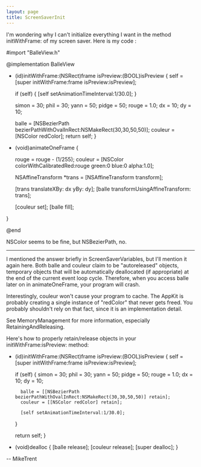 ```yaml
---
layout: page
title: ScreenSaverInit
---
```




I'm wondering why I can't initialize everything I want in the method initWithFrame: of my screen saver. Here is my code :

    
#import "BalleView.h"

@implementation BalleView

- (id)initWithFrame:(NSRect)frame isPreview:(BOOL)isPreview
{
    self = [super initWithFrame:frame isPreview:isPreview];
    
    if (self) { [self setAnimationTimeInterval:1/30.0]; }
    
    simon = 30; phil = 30;
    yann = 50; pidge = 50;
    rouge = 1.0;
    dx = 10; dy = 10;
    
    balle = [NSBezierPath bezierPathWithOvalInRect:NSMakeRect(30,30,50,50)];
    couleur = [NSColor redColor];
    return self;
}

- (void)animateOneFrame
{

    rouge = rouge - (1/255);
    couleur = [NSColor colorWithCalibratedRed:rouge green:0 blue:0 alpha:1.0];

    NSAffineTransform *trans = [NSAffineTransform transform];

    [trans translateXBy: dx yBy: dy];
    [balle transformUsingAffineTransform: trans];

    [couleur set]; [balle fill];

}

@end


NSColor seems to be fine, but NSBezierPath, no.

----

I mentioned the answer briefly in ScreenSaverVariables, but I'll mention it again here. Both balle and couleur claim to be "autoreleased" objects, temporary objects that will be automatically deallocated (if appropriate) at the end of the current event loop cycle. Therefore, when you access balle later on in animateOneFrame, your program will crash. 

Interestingly, couleur won't cause your program to cache. The AppKit is probably creating a single instance of "redColor" that never gets freed. You probably shouldn't rely on that fact, since it is an implementation detail.

See MemoryManagement for more information, especially RetainingAndReleasing.

Here's how to properly retain/release objects in your initWithFrame:isPreview: method:

    
- (id)initWithFrame:(NSRect)frame isPreview:(BOOL)isPreview
{
    self = [super initWithFrame:frame isPreview:isPreview];
    
    if (self) { 
        simon = 30; phil = 30;
        yann = 50; pidge = 50;
        rouge = 1.0;
        dx = 10; dy = 10;
    
        balle = [[NSBezierPath bezierPathWithOvalInRect:NSMakeRect(30,30,50,50)] retain];
        couleur = [[NSColor redColor] retain];

        [self setAnimationTimeInterval:1/30.0];
    }
    
    return self;
}

- (void)dealloc
{
    [balle release];
    [couleur release];
    [super dealloc];
}


-- MikeTrent

